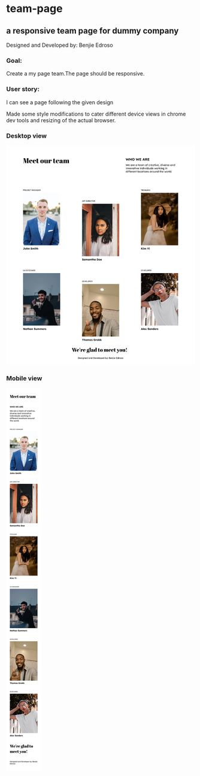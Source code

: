# team-page

## a responsive team page for dummy company

Designed and Developed by: Benjie Edroso

### Goal:

Create a my page team.The page should be responsive.

### User story:

I can see a page following the given design

Made some style modifications to cater different device views in chrome dev tools and resizing of the actual browser.

### Desktop view

![desktop](./assets/team-desktop.png)

### Mobile view

![desktop](./assets/team-mobile.png)
